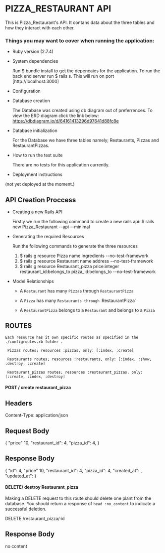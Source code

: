 # PIZZA_RESTAURANT API

This is Pizza_Restaurant's API.
It contans data about the three tables and how they interact with each other.


### Things you may want to cover when running the application:

* Ruby version (2.7.4)

* System dependencies

    Run $ bundle install to get the depencaies for the application.
    To run the back end server run $ rails s.
    This will run on port [http://localhost:3000]

* Configuration



* Database creation

    The Database was created using db diagram out of preferrences.
    To view the ERD diagram click the link below:
    https://dbdiagram.io/d/64161413296d97641d88fc8e


* Database initialization

    For the Database we have three tables namely; Restaurants, PIzzas and RestaurantPizzas.

* How to run the test suite

    There are no tests for this application currently.


* Deployment instructions

(not yet deployed at the moment.)

## API Creation Proccess

* Creating a new Rails API

    Firstly  we run the following command to create a new rails api:
    $ rails new Pizza_Restaurant --api --minimal

* Generating the required Resources

    Run the following commands to generate the three resources

    1. $ rails g resource Pizza name ingredients --no-test-framework
    2. $ rails g resource Restaurant name address --no-test-framework
    3. $ rails g resource Restaurant_pizza price:integer restaurant_id:belongs_to pizza_id:belongs_to --no-test-framework

* Model Relationships

    - A `Restaurant` has many `Pizza`s through `RestaurantPizza`

    - A `Pizza` has many `Restaurants through `RestaurantPizza`

    - A `RestaurantPizza` belongs to a `Restaurant` and belongs to a `Pizza`

## ROUTES

    Each resource has it own specific routes as specified in the ./configroutes.rb folder .
    
     Pizzas routes; resources :pizzas, only: [:index, :create]

     Restaurants routes; resources :restaurants, only: [:index, :show, :destroy, :create]
    
     Restaurant_pizzas routes; resources :restaurant_pizzas, only: [:create, :index, :destroy]

#### POST / create restaurant_pizza


Headers
-------
Content-Type: application/json


Request Body
------
{
   "price" 10,
  "restaurant_id": 4,
  "pizza_id": 4,
}


Response Body
-------
{
  "id": 4,
  "price" 10,
  "restaurant_id": 4,
  "pizza_id": 4,
  "created_at": ,
  "updated_at": 
}

#### DELETE/ destroy Restaurant_pizza

Making a DELETE request to this route should delete one plant from the database.
You should return a response of `head :no_content` to indicate a successful
deletion.

DELETE /restaurant_pizza/:id


Response Body
------
no content
```




